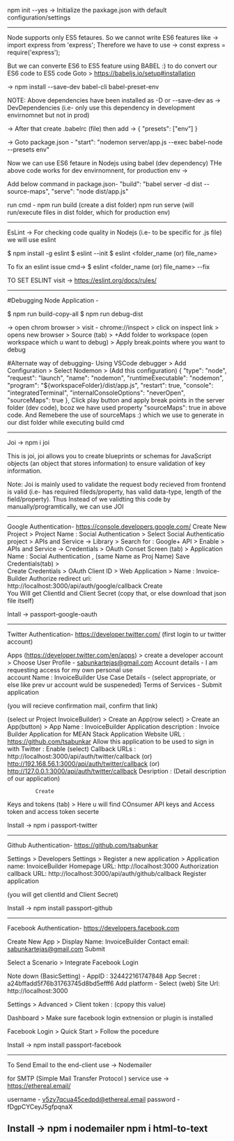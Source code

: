 npm init --yes -> Initialize the paxkage.json with default configuration/settings

--------------------------------------------------------------------------------------------------------
Node supports only ES5 fetaures.
So we cannot write ES6 features like  ->  import express from 'express';
Therefore we have to use ->  const express = require('express');

But we can converte ES6 to ES5 feature using BABEL :) to do convert our ES6 code to ES5 code
Goto > https://babeljs.io/setup#installation

->  npm install --save-dev babel-cli babel-preset-env


NOTE: Above dependencies have been installed as -D or --save-dev as -> DevDependencies (i.e- only use this
dependency in development envirnomnet but not in prod)

-> After that create .babelrc (file)
then add -> {
    "presets": ["env"]
}

-> Goto package.json -
    "start": "nodemon server/app.js --exec babel-node --presets env"

Now we can use ES6 fetaure in Nodejs using babel (dev dependency)
THe above code works for dev envirnomnent, for production env ->

Add below command in package.json-
"build": "babel server -d dist --source-maps",
"serve": "node dist/app.js"

run cmd -
npm run build (create a dist folder)
npm run serve (will run/execute files in dist folder, which for production env)

--------------------------------------------------------------------------------------------------------
EsLint -> For checking code quality in Nodejs (i.e- to be specific for .js file) we will use eslint

$ npm install -g eslint
$ eslint --init
$ eslint <folder_name (or) file_name>

To fix an eslint issue cmd-> $ eslint <folder_name (or) file_name> --fix

TO SET ESLINT visit -> https://eslint.org/docs/rules/

--------------------------------------------------------------------------------------------------------
#Debugging Node Application -

$ npm run build-copy-all
$ npm run debug-dist

-> open chrom browser > visit - chrome://inspect > click on inspect link > opens new browser > 
   Source (tab) > +Add folder to workspace (open workspace which u want to debug) >
   Apply break.points where you want to debug 


#Alternate way of debugging-
Using VSCode debugger >
 Add Configuration > Select Nodemon > (Add this configuration)
       {
            "type": "node",
            "request": "launch",
            "name": "nodemon",
            "runtimeExecutable": "nodemon",
            "program": "${workspaceFolder}/dist/app.js",
            "restart": true,
            "console": "integratedTerminal",
            "internalConsoleOptions": "neverOpen",
            "sourceMaps": true
        },
Click play button and apply break points in the server folder (dev code), bcoz we have used property
"sourceMaps": true in above code.
And Remebere the use of sourceMaps :) which we use to generate in our dist folder while executing build cmd

--------------------------------------------------------------------------------------------------------
Joi -> 
npm i joi

This is joi, joi allows you to create blueprints or schemas for JavaScript objects (an object that stores information) to ensure validation of key information.

Note: Joi is mainly used to validate the request body recieved from frontend is valid (i.e- has required
fileds/property, has valid data-type, length of the field/property).
Thus Instead of we validting this code by manually/programtically, we can use JOI

  
------------------------------------------------------------------------------------------------------
Google Authentication-
https://console.developers.google.com/
Create New Project > Project Name : Social Authentication > Select Social Authenticatio project >
APIs and Service -> Library > Search for : Google+ API > Enable > APIs and Service -> Credentials >
OAuth Conset Screen (tab) >
                           Application Name : Social Authentication , (same Name as Proj Name)
                           Save    
Credentials(tab) >                           
Create Credentials > OAuth Client ID > Web Application > 
                           Name : Invoice-Builder
                           Authorize redirect uri: http://localhost:3000/api/auth/google/callback 
                           Create  
 You Will get ClientId and Client Secret (copy that, or else download that json file itself)

Intall -> passport-google-oauth


------------------------------------------------------------------------------------------------------
Twitter Authentication- 
https://developer.twitter.com/  (first login to ur twitter account)


Apps (https://developer.twitter.com/en/apps) >   create a developer account >
                 Choose User Profile - sabunkartejas@gmail.com
                 Account details - I am requesting access for my own personal use   
                                    account Name : InvoiceBuilder
                Use Case Details - (select appropriate, or else like prev ur account wuld be suspeneded)
                Terms of Services - Submit application   

 (you will recieve confirmation mail, confirm that link)

 (select ur Project InvoiceBuilder)   > Create an App(row select) >  Create an App(button) >                             App Name : InvoiceBuilder
              Application description :  Invoice Builder Application for MEAN Stack Application
              Website URL :   https://github.com/tsabunkar
              Allow this application to be used to sign in with Twitter : Enable (select)
              Callback URLs : http://localhost:3000/api/auth/twitter/callback
                                              (or)
                              http://192.168.56.1:3000/api/auth/twitter/callback
                                              (or)
                              http://127.0.0.1:3000/api/auth/twitter/callback
             Desription : (Detail description of our application)

             Create


Keys and tokens (tab) > Here u will find COnsumer API keys and Access token and access token secerte

Install -> npm i passport-twitter


------------------------------------------------------------------------------------------------------
Github Authentication-
https://github.com/tsabunkar

Settings > Developers Settings > Register a new application > 
        Application name: InvoiceBuilder
        Homepage URL: http://localhost:3000
        Authorization callback URL: http://localhost:3000/api/auth/github/callback
    Register application

(you will get clientId and Client Secret)

Install -> npm install passport-github


------------------------------------------------------------------------------------------------------
Facebook Authentication-
https://developers.facebook.com

Create New App > 
            Display Name: InvoiceBuilder
            Contact email: sabunkartejas@gmail.com
            Submit 

Select a Scenario > Integrate Facebook Login

Note down (BasicSetting) - AppID : 324422161747848
                           App Secret : a24bffadd5f76b31763745d8bd5efff6
                           Add platform - Select (web)
                           Site Url: http://localhost:3000

Settings > Advanced > 
                    Client token : (cpopy this value)

Dashboard > Make sure facebook login extnension or plugin is installed

Facebook Login > Quick Start > Follow the pocedure


Install -> npm install passport-facebook


------------------------------------------------------------------------------------------------------
To Send Email to the end-client use -> Nodemailer 

for SMTP (Simple Mail Transfer Protocol ) service use -> https://ethereal.email/

username - v5zy7qcua45cedpd@ethereal.email
password - fDgpCYCeyJ5gfpqnaX

Install ->
npm i nodemailer
npm i html-to-text
------------------------------------------------------------------------------------------------------